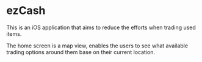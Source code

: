 # ezCash

This is an iOS application that aims to reduce the efforts when trading used items.

The home screen is a map view, enables the users to see what available trading options around them base on their current location.

![]()
